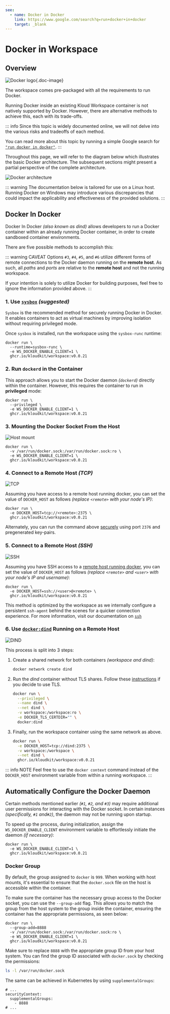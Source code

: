 ```yaml
---
see:
  - name: Docker in Docker
    link: https://www.google.com/search?q=run+docker+in+docker
    target: _blank
---
```


# Docker in Workspace

## Overview

![Docker logo](/icons/docker.svg){.doc-image}

The workspace comes pre-packaged with all the requirements to run Docker.

Running Docker inside an existing Kloud Workspace container is not natively supported by
Docker.
However, there are alternative methods to achieve this, each with its trade-offs.

::: info
Since this topic is widely documented online, we will not delve into the various risks and
tradeoffs of each method.

You can read more about this topic by running a simple Google search for
[`"run docker in docker"`](https://www.google.com/search?q=run+docker+in+docker).
:::

Throughout this page, we will refer to the diagram below which illustrates the basic
Docker architecture.
The subsequent sections might present a partial perspective of the complete architecture.

![Docker architecture](/tools/docker/architecture.png)

::: warning
The documentation below is tailored for use on a Linux host.
Running Docker on Windows may introduce various discrepancies that could impact the
applicability and effectiveness of the provided solutions.
:::

## Docker In Docker

Docker In Docker *(also known as dind)* allows developers to run a Docker container within
an already running Docker container, in order to create sandboxed container environments.

There are five possible methods to accomplish this:

::: warning CAVEAT
Options `#3`, `#4`, `#5`, and `#6` utilize different forms of remote connections to the
Docker daemon running on the **remote host**.
As such, all *paths* and *ports* are relative to the **remote host** and not the running
workspace.

If your intention is solely to utilize Docker for building purposes, feel free to ignore
the information provided above.
:::

### 1. Use [`sysbox`](https://github.com/nestybox/sysbox) ***(suggested)***

`Sysbox` is the recommended method for securely running Docker in Docker.
It enables containers to act as virtual machines by improving isolation without
requiring privileged mode.

Once `sysbox` is installed, run the workspace using the `sysbox-runc` runtime:

```sh{2,3}
docker run \
  --runtime=sysbox-runc \
  -e WS_DOCKER_ENABLE_CLIENT=1 \
  ghcr.io/kloudkit/workspace:v0.0.21
```

### 2. Run `dockerd` in the Container

This approach allows you to start the Docker daemon *(`dockerd`)* directly within the
container.
However, this requires the container to run in **privileged** mode:

```sh{2,3}
docker run \
  --privileged \
  -e WS_DOCKER_ENABLE_CLIENT=1 \
  ghcr.io/kloudkit/workspace:v0.0.21
```

### 3. Mounting the Docker Socket From the Host

![Host mount](/tools/docker/host-mount.png)

```sh{2,3}
docker run \
  -v /var/run/docker.sock:/var/run/docker.sock:ro \
  -e WS_DOCKER_ENABLE_CLIENT=1 \
  ghcr.io/kloudkit/workspace:v0.0.21
```

### 4. Connect to a Remote Host *(TCP)*

![TCP](/tools/docker/tcp.png)

Assuming you have access to a remote host running docker, you can set the value of
`DOCKER_HOST` as follows *(replace `<remote>` with your node's IP)*:

```sh{2}
docker run \
  -e DOCKER_HOST=tcp://<remote>:2375 \
  ghcr.io/kloudkit/workspace:v0.0.21
```

Alternately, you can run the command above [securely][protect-tls] using port `2376` and
pregenerated key-pairs.

### 5. Connect to a Remote Host *(SSH)*

![SSH](/tools/docker/ssh.png)

Assuming you have SSH access to a [remote host running docker][protect-ssh], you can set
the value of `DOCKER_HOST` as follows
*(replace `<remote>` and `<user>` with your node's IP and username)*:

```sh{2}
docker run \
  -e DOCKER_HOST=ssh://<user>@<remote> \
  ghcr.io/kloudkit/workspace:v0.0.21
```

This method is optimized by the workspace as we internally configure a persistent
`ssh-agent` behind the scenes for a quicker connection experience.
For more information, visit our documentation on [`ssh`](/tools/ssh)

### 6. Use [`docker:dind`][dind] Running on a Remote Host

![DIND](/tools/docker/dind.png)

This process is split into 3 steps:

1. Create a shared network for both containers *(workspace and dind)*:

    ```sh
    docker network create dind
    ```

2. Run the *dind* container without TLS shares. Follow these [instructions][protect-tls]
    if you decide to use TLS.

    ```sh
    docker run \
      --privileged \
      --name dind \
      --net dind \
      -v workspace:/workspace:ro \
      -e DOCKER_TLS_CERTDIR="" \
      docker:dind
    ```

3. Finally, run the workspace container using the same network as above.

    ```sh
    docker run \
      -e DOCKER_HOST=tcp://dind:2375 \
      -v workspace:/workspace \
      --net dind \
      ghcr.io/kloudkit/workspace:v0.0.21
    ```

::: info NOTE
Feel free to use the `docker context` command instead of the `DOCKER_HOST` environment
variable from within a running workspace.
:::

## Automatically Configure the Docker Daemon

Certain methods mentioned earlier *(`#1`, `#2`, and `#3`)* may require additional user
permissions for interacting with the Docker socket.
In certain instances *(specifically, `#1` and`#2`)*, the daemon may not be running upon
startup.

To speed up the process, during initialization, assign the `WS_DOCKER_ENABLE_CLIENT`
environment variable to effortlessly initiate the daemon *(if necessary)*:

```sh{2}
docker run \
  -e WS_DOCKER_ENABLE_CLIENT=1 \
  ghcr.io/kloudkit/workspace:v0.0.21
```

### Docker Group

By default, the group assigned to `docker` is `999`.
When working with host mounts, it's essential to ensure that the `docker.sock` file on
the host is accessible within the container.

To make sure the container has the necessary group access to the Docker socket, you can
use the `--group-add` flag.
This allows you to match the group from the host system to the group inside the
container, ensuring the container has the appropriate permissions, as seen below:

```sh{2}
docker run \
  --group-add=8888
  -v /var/run/docker.sock:/var/run/docker.sock:ro \
  -e WS_DOCKER_ENABLE_CLIENT=1 \
  ghcr.io/kloudkit/workspace:v0.0.21
```

Make sure to replace `8888` with the appropriate group ID from your host system.
You can find the group ID associated with `docker.sock` by checking the permissions:

```sh
ls -l /var/run/docker.sock
```

The same can be achieved in Kubernetes by using `supplementalGroups`:

```yaml{3,4}
# ...
securityContext:
  supplementalGroups:
    - 8888
# ...
```

[dind]: https://hub.docker.com/_/docker/tags?page=1&name=dind
[protect-tls]: https://docs.docker.com/engine/security/protect-access/#use-tls-https-to-protect-the-docker-daemon-socket
[protect-ssh]: https://docs.docker.com/engine/security/protect-access/#use-ssh-to-protect-the-docker-daemon-socket
